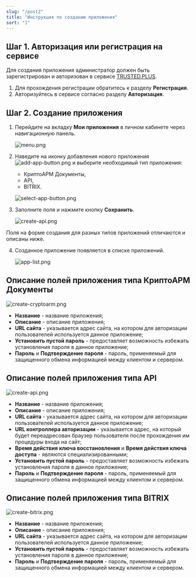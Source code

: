 ```yaml
---
slug: "/post2"
title: "Инструкция по созданию приложения"
sort: "1"
---
```


## Шаг 1. Авторизация или регистрация на сервисе

Для создания приложения администратор должен быть зарегистрирован и авторизован в сервисе [TRUSTED.PLUS](https://id.trusted.plus).

1. Для прохождения регистрации обратитесь к разделу **Регистрация**.
2. Авторизуйтесь в сервисе согласно разделу **Авторизация**. 

## Шаг 2. Создание приложения

1. Перейдите на вкладку **Мои приложения** в личном кабинете через навигационную панель.

    ![menu.png](./images/menu.png "Вкладка Мои приложения в горизонтальной навигационной панели сервиса")

2. Наведите на иконку добавления нового приложения ![add-app-button.png](./images/add-app-button.png "Кнопка добавления приложения") и выберите необходимый тип приложения:
   - КриптоАРМ Документы,
   - API,
   - BITRIX. 
  
   ![select-app-button.png](./images/select-app-button.png "Доступные типы приложений")

3. Заполните поля и нажмите кнопку **Сохранить**.

    ![create-api.png](./images/create-api.png "Форма создания приложения типа API")

Поля на форме создания для разных типов приложений отличаются и описаны ниже.

4. Созданное приложение появляется в списке приложений.
   
   ![app-list.png](./images/app-list.png "Список приложений")
 
## Описание полей приложения типа КриптоАРМ Документы

![create-cryptoarm.png](./images/create-cryptoarm.png "Форма создания приложения типа КриптоАРМ Документы")

 - **Название** - название приложения;
 - **Описание** - описание приложения;
 - **URL сайта** - указывается адрес сайта, на котором для авторизации пользователей используется данное приложение;
 - **Установить  пустой пароль** - предоставляет возможность избежать установления пароля в данное приложение;
 - **Пароль** и **Подтверждение пароля** - пароль, применяемый для защищенного обмена информацией между клиентом и сервером.

## Описание полей приложения типа API

![create-api.png](./images/create-api.png "Форма создания приложения типа API")

 - **Название** - название приложения;
 - **Описание** - описание приложения;
 - **URL сайта** - указывается адрес сайта, на котором для авторизации пользователей используется данное приложение;
 - **URL контроллера авторизации**  - указывается адрес, на который будет переадресован браузер пользователя после прохождения им процедуры входа на сайт;
 - **Время действия ключа восстановления** и **Время действия ключа доступа** - являются специализированными;
 - **Установить  пустой пароль** - предоставляет возможность избежать установления пароля в данное приложение;
 - **Пароль** и **Подтверждение пароля** - пароль, применяемый для защищенного обмена информацией между клиентом и сервером.

## Описание полей приложения типа BITRIX

![create-bitrix.png](./images/create-bitrix.png "Форма создания приложения типа BITRIX")

 - **Название** - название приложения;
 - **Описание** - описание приложения;
 - **URL сайта** - указывается адрес сайта, на котором для авторизации пользователей используется данное приложение;
 - **Установить  пустой пароль** - предоставляет возможность избежать установления пароля в данное приложение;
 - **Пароль** и **Подтверждение пароля** - пароль, применяемый для защищенного обмена информацией между клиентом и сервером.




